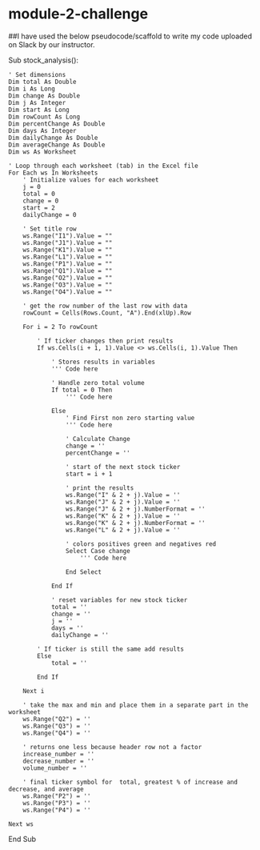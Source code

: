 # module-2-challenge

##I have used the below pseudocode/scaffold to write my code uploaded on Slack by our instructor.

Sub stock_analysis():

    ' Set dimensions
    Dim total As Double
    Dim i As Long
    Dim change As Double
    Dim j As Integer
    Dim start As Long
    Dim rowCount As Long
    Dim percentChange As Double
    Dim days As Integer
    Dim dailyChange As Double
    Dim averageChange As Double
    Dim ws As Worksheet

    ' Loop through each worksheet (tab) in the Excel file 
    For Each ws In Worksheets
        ' Initialize values for each worksheet
        j = 0
        total = 0
        change = 0
        start = 2
        dailyChange = 0

        ' Set title row
        ws.Range("I1").Value = ""
        ws.Range("J1").Value = ""
        ws.Range("K1").Value = ""
        ws.Range("L1").Value = ""
        ws.Range("P1").Value = ""
        ws.Range("Q1").Value = ""
        ws.Range("O2").Value = ""
        ws.Range("O3").Value = ""
        ws.Range("O4").Value = ""

        ' get the row number of the last row with data
        rowCount = Cells(Rows.Count, "A").End(xlUp).Row

        For i = 2 To rowCount

            ' If ticker changes then print results
            If ws.Cells(i + 1, 1).Value <> ws.Cells(i, 1).Value Then

                ' Stores results in variables
                ''' Code here 

                ' Handle zero total volume
                If total = 0 Then
                    ''' Code here 

                Else
                    ' Find First non zero starting value
                    ''' Code here 

                    ' Calculate Change
                    change = ''
                    percentChange = ''

                    ' start of the next stock ticker
                    start = i + 1

                    ' print the results
                    ws.Range("I" & 2 + j).Value = ''
                    ws.Range("J" & 2 + j).Value = ''
                    ws.Range("J" & 2 + j).NumberFormat = ''
                    ws.Range("K" & 2 + j).Value = ''
                    ws.Range("K" & 2 + j).NumberFormat = ''
                    ws.Range("L" & 2 + j).Value = ''

                    ' colors positives green and negatives red
                    Select Case change
                        ''' Code here

                    End Select

                End If

                ' reset variables for new stock ticker
                total = ''
                change = ''
                j = ''
                days = ''
                dailyChange = ''

            ' If ticker is still the same add results
            Else
                total = ''

            End If

        Next i

        ' take the max and min and place them in a separate part in the worksheet
        ws.Range("Q2") = ''
        ws.Range("Q3") = ''
        ws.Range("Q4") = ''

        ' returns one less because header row not a factor
        increase_number = ''
        decrease_number = ''
        volume_number = ''

        ' final ticker symbol for  total, greatest % of increase and decrease, and average
        ws.Range("P2") = ''
        ws.Range("P3") = ''
        ws.Range("P4") = ''

    Next ws

End Sub

